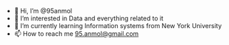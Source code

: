 - 👋 Hi, I’m @95anmol
- 👀 I’m interested in Data and everything related to it
- 🌱 I’m currently learning Information systems from New York University
- 📫 How to reach me 95.anmol@gmail.com

<!---
95anmol/95anmol is a ✨ special ✨ repository because its `README.md` (this file) appears on your GitHub profile.
You can click the Preview link to take a look at your changes.
--->
